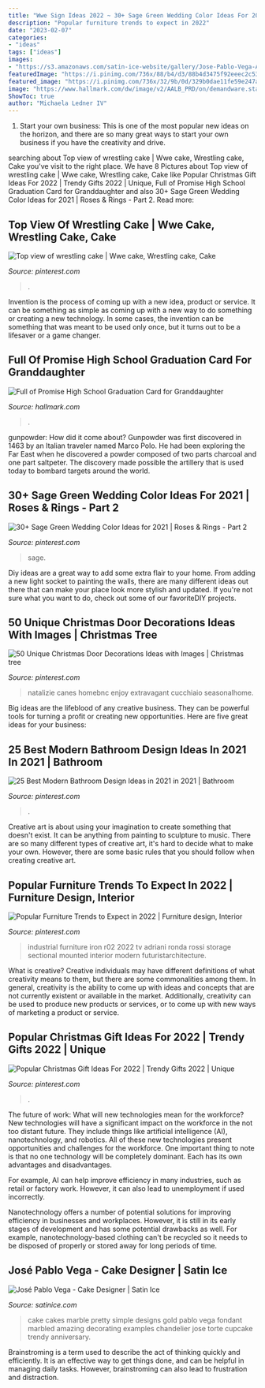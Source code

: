 ```yaml
---
title: "Wwe Sign Ideas 2022 ~ 30+ Sage Green Wedding Color Ideas For 2021"
description: "Popular furniture trends to expect in 2022"
date: "2023-02-07"
categories:
- "ideas"
tags: ["ideas"]
images:
- "https://s3.amazonaws.com/satin-ice-website/gallery/Jose-Pablo-Vega-Arte-Sabor-Wedding-Elegant-16.jpg?mtime=20170608101837"
featuredImage: "https://i.pinimg.com/736x/88/b4/d3/88b4d3475f92eeec2c536071d0370e73.jpg"
featured_image: "https://i.pinimg.com/736x/32/9b/0d/329b0dae11fe59e247a96edae7cc4e62.jpg"
image: "https://www.hallmark.com/dw/image/v2/AALB_PRD/on/demandware.static/-/Sites-hallmark-master/default/dw14fa6559/images/finished-goods/products/429GR7172/Grad-Cap-Granddaughter-High-School-Graduation-Card_429GR7172_05.jpg?sw=1920"
ShowToc: true
author: "Michaela Ledner IV"
---
```



1. Start your own business: This is one of the most popular new ideas on the horizon, and there are so many great ways to start your own business if you have the creativity and drive.

	

		
searching about Top view of wrestling cake | Wwe cake, Wrestling cake, Cake you've visit to the right place. We have 8 Pictures about Top view of wrestling cake | Wwe cake, Wrestling cake, Cake like Popular Christmas Gift Ideas For 2022 | Trendy Gifts 2022 | Unique, Full of Promise High School Graduation Card for Granddaughter and also 30+ Sage Green Wedding Color Ideas for 2021 | Roses &amp; Rings - Part 2. Read more:
		
    
## Top View Of Wrestling Cake | Wwe Cake, Wrestling Cake, Cake

<img loading=lazy src="https://i.pinimg.com/736x/de/67/d0/de67d0dfb20450107ed807766d403d06--wrestling-cake-ring-cake.jpg" onerror="this.onerror=null;this.src='https://tse2.mm.bing.net/th?id=OIP.b5GcOgxoIBl_ifUacPuFbQHaJ3&amp;pid=15.1';" alt="Top view of wrestling cake | Wwe cake, Wrestling cake, Cake">

_Source: pinterest.com_

>. 

	

Invention is the process of coming up with a new idea, product or service. It can be something as simple as coming up with a new way to do something or creating a new technology. In some cases, the invention can be something that was meant to be used only once, but it turns out to be a lifesaver or a game changer.

    
## Full Of Promise High School Graduation Card For Granddaughter

<img loading=lazy src="https://www.hallmark.com/dw/image/v2/AALB_PRD/on/demandware.static/-/Sites-hallmark-master/default/dw14fa6559/images/finished-goods/products/429GR7172/Grad-Cap-Granddaughter-High-School-Graduation-Card_429GR7172_05.jpg?sw=1920" onerror="this.onerror=null;this.src='https://tse3.mm.bing.net/th?id=OIP.MxgQOSAjNWdWJd0T3KoTuwHaHa&amp;pid=15.1';" alt="Full of Promise High School Graduation Card for Granddaughter">

_Source: hallmark.com_

>. 

	

gunpowder: How did it come about?
Gunpowder was first discovered in 1463 by an Italian traveler named Marco Polo. He had been exploring the Far East when he discovered a powder composed of two parts charcoal and one part saltpeter. The discovery made possible the artillery that is used today to bombard targets around the world.

    
## 30+ Sage Green Wedding Color Ideas For 2021 | Roses &amp; Rings - Part 2

<img loading=lazy src="https://i.pinimg.com/736x/49/ff/d5/49ffd5fd32a4e8b5dbc07a934d16b48f.jpg" onerror="this.onerror=null;this.src='https://tse2.mm.bing.net/th?id=OIP.D8OALrMDZP2YzIbzFgSuHAHaLH&amp;pid=15.1';" alt="30+ Sage Green Wedding Color Ideas for 2021 | Roses &amp; Rings - Part 2">

_Source: pinterest.com_

>sage. 

	

Diy ideas are a great way to add some extra flair to your home. From adding a new light socket to painting the walls, there are many different ideas out there that can make your place look more stylish and updated. If you're not sure what you want to do, check out some of our favoriteDIY projects.

    
## 50 Unique Christmas Door Decorations Ideas With Images | Christmas Tree

<img loading=lazy src="https://i.pinimg.com/originals/2a/db/2f/2adb2f74b58515aa83166a95f261c5eb.png" onerror="this.onerror=null;this.src='https://tse1.mm.bing.net/th?id=OIP.MNwz-puuWE1vtolHt7obzAHaJ4&amp;pid=15.1';" alt="50 Unique Christmas Door Decorations Ideas with Images | Christmas tree">

_Source: pinterest.com_

>natalizie canes homebnc enjoy extravagant cucchiaio seasonalhome. 

	

Big ideas are the lifeblood of any creative business. They can be powerful tools for turning a profit or creating new opportunities. Here are five great ideas for your business:

    
## 25 Best Modern Bathroom Design Ideas In 2021 In 2021 | Bathroom

<img loading=lazy src="https://i.pinimg.com/736x/88/b4/d3/88b4d3475f92eeec2c536071d0370e73.jpg" onerror="this.onerror=null;this.src='https://tse1.mm.bing.net/th?id=OIP.CGI6UyqdC1lyuc3LIihEIQHaLH&amp;pid=15.1';" alt="25 Best Modern Bathroom Design Ideas in 2021 in 2021 | Bathroom">

_Source: pinterest.com_

>. 

	

Creative art is about using your imagination to create something that doesn't exist. It can be anything from painting to sculpture to music. There are so many different types of creative art, it's hard to decide what to make your own. However, there are some basic rules that you should follow when creating creative art.

    
## Popular Furniture Trends To Expect In 2022 | Furniture Design, Interior

<img loading=lazy src="https://i.pinimg.com/736x/32/9b/0d/329b0dae11fe59e247a96edae7cc4e62.jpg" onerror="this.onerror=null;this.src='https://tse1.mm.bing.net/th?id=OIP.hluPkuotzpaisCZ47kx5kQAAAA&amp;pid=15.1';" alt="Popular Furniture Trends to Expect in 2022 | Furniture design, Interior">

_Source: pinterest.com_

>industrial furniture iron r02 2022 tv adriani ronda rossi storage sectional mounted interior modern futuristarchitecture. 

	

What is creative?
Creative individuals may have different definitions of what creativity means to them, but there are some commonalities among them. In general, creativity is the ability to come up with ideas and concepts that are not currently existent or available in the market. Additionally, creativity can be used to produce new products or services, or to come up with new ways of marketing a product or service.

    
## Popular Christmas Gift Ideas For 2022 | Trendy Gifts 2022 | Unique

<img loading=lazy src="https://i.pinimg.com/736x/a3/c3/78/a3c3785a77127330ef0f32f869cc0f69.jpg" onerror="this.onerror=null;this.src='https://tse1.mm.bing.net/th?id=OIP.EJ92UA3YlttAaZheiKzX7QHaLH&amp;pid=15.1';" alt="Popular Christmas Gift Ideas For 2022 | Trendy Gifts 2022 | Unique">

_Source: pinterest.com_

>. 

	

The future of work: What will new technologies mean for the workforce?
New technologies will have a significant impact on the workforce in the not too distant future. They include things like artificial intelligence (AI), nanotechnology, and robotics. All of these new technologies present opportunities and challenges for the workforce. 
One important thing to note is that no one technology will be completely dominant. Each has its own advantages and disadvantages. 

For example, AI can help improve efficiency in many industries, such as retail or factory work. However, it can also lead to unemployment if used incorrectly. 

Nanotechnology offers a number of potential solutions for improving efficiency in businesses and workplaces. However, it is still in its early stages of development and has some potential drawbacks as well. For example, nanotechnology-based clothing can't be recycled so it needs to be disposed of properly or stored away for long periods of time.

    
## José Pablo Vega - Cake Designer | Satin Ice

<img loading=lazy src="https://s3.amazonaws.com/satin-ice-website/gallery/Jose-Pablo-Vega-Arte-Sabor-Wedding-Elegant-16.jpg?mtime=20170608101837" onerror="this.onerror=null;this.src='https://tse1.mm.bing.net/th?id=OIP.Lwhwk7XP02C8faahxTLbwwHaLj&amp;pid=15.1';" alt="José Pablo Vega - Cake Designer | Satin Ice">

_Source: satinice.com_

>cake cakes marble pretty simple designs gold pablo vega fondant marbled amazing decorating examples chandelier jose torte cupcake trendy anniversary. 

	

Brainstroming is a term used to describe the act of thinking quickly and efficiently. It is an effective way to get things done, and can be helpful in managing daily tasks. However, brainstroming can also lead to frustration and distraction.

